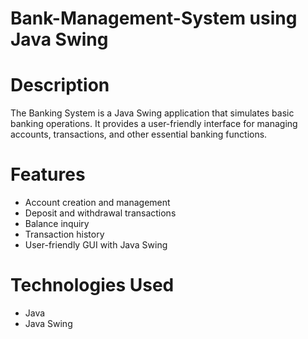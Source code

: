 # Bank-Management-System using Java Swing 
# Description
The Banking System is a Java Swing application that simulates basic banking operations.
It provides a user-friendly interface for managing accounts, transactions, and other essential banking functions.
# Features
+ Account creation and management
+ Deposit and withdrawal transactions
+ Balance inquiry
+ Transaction history
+ User-friendly GUI with Java Swing
# Technologies Used
+ Java
+ Java Swing
